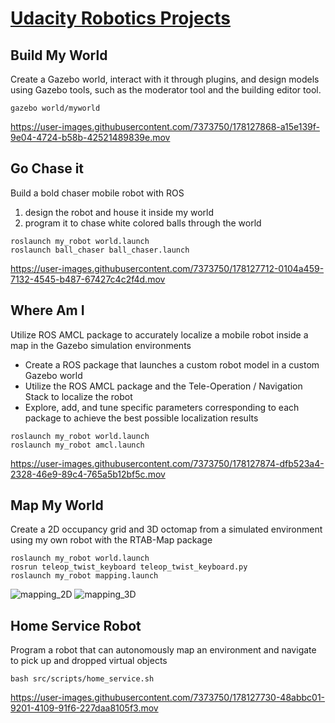 # [Udacity Robotics Projects](https://www.udacity.com/course/robotics-software-engineer--nd209)


## Build My World

Create a Gazebo world, interact with it through plugins, and design models using Gazebo tools, such as the moderator tool and the building editor tool.

```
gazebo world/myworld
```

https://user-images.githubusercontent.com/7373750/178127868-a15e139f-9e04-4724-b58b-42521489839e.mov


## Go Chase it

Build a bold chaser mobile robot with ROS
1. design the robot and house it inside my world
2. program it to chase white colored balls through the world

```
roslaunch my_robot world.launch
roslaunch ball_chaser ball_chaser.launch
```

https://user-images.githubusercontent.com/7373750/178127712-0104a459-7132-4545-b487-67427c4c2f4d.mov


## Where Am I

Utilize ROS AMCL package to accurately localize a mobile robot inside a map in the Gazebo simulation environments
* Create a ROS package that launches a custom robot model in a custom Gazebo world
* Utilize the ROS AMCL package and the Tele-Operation / Navigation Stack to localize the robot
* Explore, add, and tune specific parameters corresponding to each package to achieve the best possible localization results

```
roslaunch my_robot world.launch
roslaunch my_robot amcl.launch
```

https://user-images.githubusercontent.com/7373750/178127874-dfb523a4-2328-46e9-89c4-765a5b12bf5c.mov


## Map My World

Create a 2D occupancy grid and 3D octomap from a simulated environment using my own robot with the RTAB-Map package

```
roslaunch my_robot world.launch
rosrun teleop_twist_keyboard teleop_twist_keyboard.py
roslaunch my_robot mapping.launch
```

![mapping_2D](https://user-images.githubusercontent.com/7373750/178127722-efb8881e-4bda-4cd4-9119-5fa77bc943b9.png)
![mapping_3D](https://user-images.githubusercontent.com/7373750/178127727-1ce5df2e-df5b-41f2-a013-c67193383aa9.png)


## Home Service Robot

Program a robot that can autonomously map an environment and navigate to pick up and dropped virtual objects

```
bash src/scripts/home_service.sh
```

https://user-images.githubusercontent.com/7373750/178127730-48abbc01-9201-4109-91f6-227daa8105f3.mov
